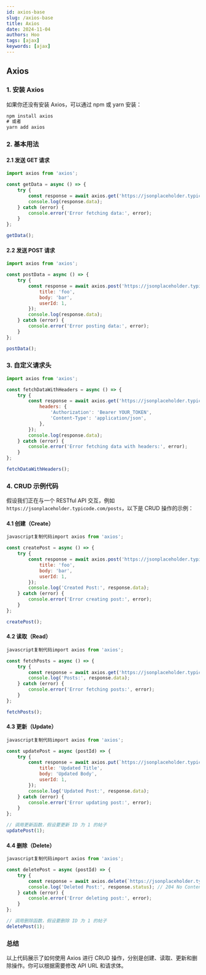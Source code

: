 ```yaml
---
id: axios-base
slug: /axios-base
title: Axios
date: 2024-11-04
authors: Hoo
tags: [ajax]
keywords: [ajax]
---
```


## Axios

### 1. 安装 Axios

如果你还没有安装 Axios，可以通过 npm 或 yarn 安装：

```js
npm install axios
# 或者
yarn add axios
```

### 2. 基本用法

#### 2.1 发送 GET 请求

```js
import axios from 'axios';

const getData = async () => {
    try {
        const response = await axios.get('https://jsonplaceholder.typicode.com/posts');
        console.log(response.data);
    } catch (error) {
        console.error('Error fetching data:', error);
    }
};

getData();
```

#### 2.2 发送 POST 请求

```js
import axios from 'axios';

const postData = async () => {
    try {
        const response = await axios.post('https://jsonplaceholder.typicode.com/posts', {
            title: 'foo',
            body: 'bar',
            userId: 1,
        });
        console.log(response.data);
    } catch (error) {
        console.error('Error posting data:', error);
    }
};

postData();
```

### 3. 自定义请求头

```js
import axios from 'axios';

const fetchDataWithHeaders = async () => {
    try {
        const response = await axios.get('https://jsonplaceholder.typicode.com/posts', {
            headers: {
                'Authorization': 'Bearer YOUR_TOKEN',
                'Content-Type': 'application/json',
            },
        });
        console.log(response.data);
    } catch (error) {
        console.error('Error fetching data with headers:', error);
    }
};

fetchDataWithHeaders();
```



### 4. CRUD 示例代码

假设我们正在与一个 RESTful API 交互，例如 `https://jsonplaceholder.typicode.com/posts`，以下是 CRUD 操作的示例：

#### 4.1 创建（Create）

```js
javascript复制代码import axios from 'axios';

const createPost = async () => {
    try {
        const response = await axios.post('https://jsonplaceholder.typicode.com/posts', {
            title: 'foo',
            body: 'bar',
            userId: 1,
        });
        console.log('Created Post:', response.data);
    } catch (error) {
        console.error('Error creating post:', error);
    }
};

createPost();
```

#### 4.2 读取（Read）

```js
javascript复制代码import axios from 'axios';

const fetchPosts = async () => {
    try {
        const response = await axios.get('https://jsonplaceholder.typicode.com/posts');
        console.log('Posts:', response.data);
    } catch (error) {
        console.error('Error fetching posts:', error);
    }
};

fetchPosts();
```

#### 4.3 更新（Update）

```js
javascript复制代码import axios from 'axios';

const updatePost = async (postId) => {
    try {
        const response = await axios.put(`https://jsonplaceholder.typicode.com/posts/${postId}`, {
            title: 'Updated Title',
            body: 'Updated Body',
            userId: 1,
        });
        console.log('Updated Post:', response.data);
    } catch (error) {
        console.error('Error updating post:', error);
    }
};

// 调用更新函数，假设要更新 ID 为 1 的帖子
updatePost(1);
```

#### 4.4 删除（Delete）

```js
javascript复制代码import axios from 'axios';

const deletePost = async (postId) => {
    try {
        const response = await axios.delete(`https://jsonplaceholder.typicode.com/posts/${postId}`);
        console.log('Deleted Post:', response.status); // 204 No Content
    } catch (error) {
        console.error('Error deleting post:', error);
    }
};

// 调用删除函数，假设要删除 ID 为 1 的帖子
deletePost(1);
```

### 总结

以上代码展示了如何使用 Axios 进行 CRUD 操作，分别是创建、读取、更新和删除操作。你可以根据需要修改 API URL 和请求体。

































































